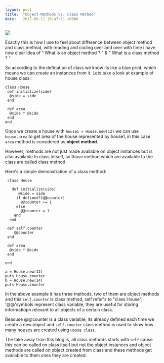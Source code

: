 ```yaml
---
layout: post
title:  "Object Methods vs. Class Method"
date:   2017-08-11 18:47:11 +0000
---
```



![](https://media.giphy.com/media/UZ12sB7FMkjG8/giphy.gif)

Exactly this is how I use to feel about difference between object method and class method, with reading and coding over and over with time i have now clear idea of “ What is an object method ? " & " What is a class method ? "

So according to the defination of class we know its like a blue print, which means we can create an instances from it.
Lets take a look at example of house class:

```
class House
 def initialize(side)
  @side = side
 end 
 
 def area
  @side * @side
 end
end 
```
Once we create a house with `house1 = House.new(12)` we can use `house.area` to get area of the house represented by house1, in this case ` area` method is considered as **object method**.

However, methods are not just made available on object instances but is also available to class intself, so those method which are available to the class are called class method. 

  Here's a simple demonstration of a class method:
	
```
 class House
 
   def initialize(side)
      @side = side
     if defined?(@@counter)
       @@counter += 1
     else 
       @@counter = 1
    end 
  end 
	
 def self.counter
    @@counter 
 end
 
 def area
  @side * @side
 end
 
end 
```

```
a = House.new(12)
puts House.counter
b = House.new(14)
puts House.counter
``` 

In the above example it has three methods, two of them are object methods and this `self.counter` is class method,
self refer's to "class House", '@@'symbols represent class variable, they are useful for storing informatiopn relevant to all objects of a certain class.

Beacuse @@counter is a class variable, its already defined each time we create a new object and `self.counter` class method is used to show how many houses are created using ` House class `.

The take away from this blog is, all class methods starts with `self` cause this can be called on class itself but not the object instances and object methods are called on object created from class and these methods get available to them ones they are created.
	


